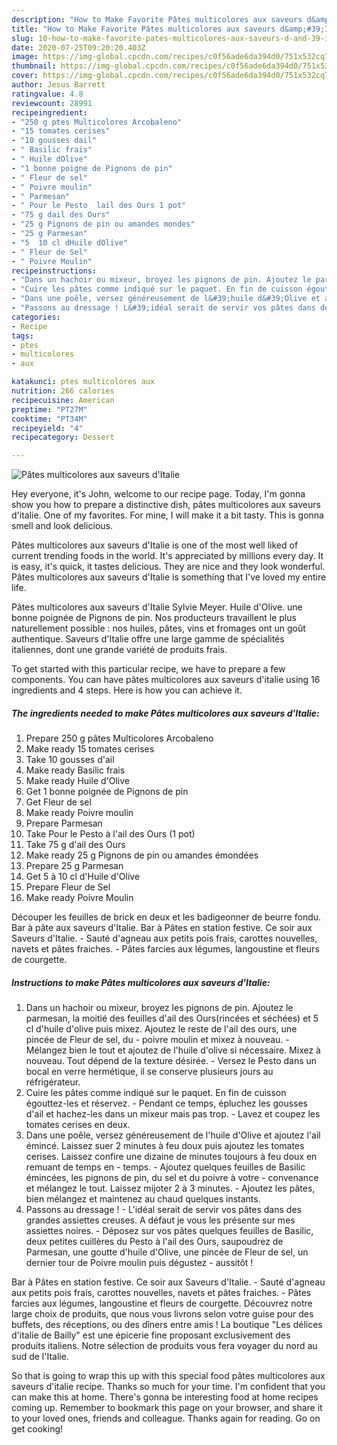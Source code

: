 ```yaml
---
description: "How to Make Favorite Pâtes multicolores aux saveurs d&amp;#39;Italie"
title: "How to Make Favorite Pâtes multicolores aux saveurs d&amp;#39;Italie"
slug: 10-how-to-make-favorite-pates-multicolores-aux-saveurs-d-and-39-italie
date: 2020-07-25T09:20:20.403Z
image: https://img-global.cpcdn.com/recipes/c0f56ade6da394d0/751x532cq70/pates-multicolores-aux-saveurs-ditalie-photo-principale-de-la-recette.jpg
thumbnail: https://img-global.cpcdn.com/recipes/c0f56ade6da394d0/751x532cq70/pates-multicolores-aux-saveurs-ditalie-photo-principale-de-la-recette.jpg
cover: https://img-global.cpcdn.com/recipes/c0f56ade6da394d0/751x532cq70/pates-multicolores-aux-saveurs-ditalie-photo-principale-de-la-recette.jpg
author: Jesus Barrett
ratingvalue: 4.8
reviewcount: 28991
recipeingredient:
- "250 g ptes Multicolores Arcobaleno"
- "15 tomates cerises"
- "10 gousses dail"
- " Basilic frais"
- " Huile dOlive"
- "1 bonne poigne de Pignons de pin"
- " Fleur de sel"
- " Poivre moulin"
- " Parmesan"
- " Pour le Pesto  lail des Ours 1 pot"
- "75 g dail des Ours"
- "25 g Pignons de pin ou amandes mondes"
- "25 g Parmesan"
- "5  10 cl dHuile dOlive"
- " Fleur de Sel"
- " Poivre Moulin"
recipeinstructions:
- "Dans un hachoir ou mixeur, broyez les pignons de pin. Ajoutez le parmesan, la moitié des feuilles d&#39;ail des Ours(rincées et séchées) et 5 cl d&#39;huile d&#39;olive puis mixez. Ajoutez le reste de l&#39;ail des ours, une pincée de Fleur de sel, du poivre moulin et mixez à nouveau. Mélangez bien le tout et ajoutez de l&#39;huile d&#39;olive si nécessaire. Mixez à nouveau. Tout dépend de la texture désirée. Versez le Pesto dans un bocal en verre hermétique, il se conserve plusieurs jours au réfrigérateur."
- "Cuire les pâtes comme indiqué sur le paquet. En fin de cuisson égouttez-les et réservez. Pendant ce temps, épluchez les gousses d&#39;ail et hachez-les dans un mixeur mais pas trop. Lavez et coupez les tomates cerises en deux."
- "Dans une poêle, versez généreusement de l&#39;huile d&#39;Olive et ajoutez l&#39;ail émincé. Laissez suer 2 minutes à feu doux puis ajoutez les tomates cerises. Laissez confire une dizaine de minutes toujours à feu doux en remuant de temps en temps. Ajoutez quelques feuilles de Basilic émincées, les pignons de pin, du sel et du poivre à votre convenance et mélangez le tout. Laissez mijoter 2 à 3 minutes. Ajoutez les pâtes, bien mélangez et maintenez au chaud quelques instants."
- "Passons au dressage ! L&#39;idéal serait de servir vos pâtes dans des grandes assiettes creuses. A défaut je vous les présente sur mes assiettes noires. Déposez sur vos pâtes quelques feuilles de Basilic, deux petites cuillères du Pesto à l&#39;ail des Ours, saupoudrez de Parmesan, une goutte d&#39;huile d&#39;Olive, une pincée de Fleur de sel, un dernier tour de Poivre moulin puis dégustez aussitôt !"
categories:
- Recipe
tags:
- ptes
- multicolores
- aux

katakunci: ptes multicolores aux 
nutrition: 266 calories
recipecuisine: American
preptime: "PT27M"
cooktime: "PT34M"
recipeyield: "4"
recipecategory: Dessert

---
```



![Pâtes multicolores aux saveurs d&#39;Italie](https://img-global.cpcdn.com/recipes/c0f56ade6da394d0/751x532cq70/pates-multicolores-aux-saveurs-ditalie-photo-principale-de-la-recette.jpg)

Hey everyone, it's John, welcome to our recipe page. Today, I'm gonna show you how to prepare a distinctive dish, pâtes multicolores aux saveurs d&#39;italie. One of my favorites. For mine, I will make it a bit tasty. This is gonna smell and look delicious.

Pâtes multicolores aux saveurs d&#39;Italie is one of the most well liked of current trending foods in the world. It's appreciated by millions every day. It is easy, it's quick, it tastes delicious. They are nice and they look wonderful. Pâtes multicolores aux saveurs d&#39;Italie is something that I've loved my entire life.

Pâtes multicolores aux saveurs d&#39;Italie Sylvie Meyer. Huile d&#39;Olive. une bonne poignée de Pignons de pin. Nos producteurs travaillent le plus naturellement possible : nos huiles, pâtes, vins et fromages ont un goût authentique. Saveurs d&#39;Italie offre une large gamme de spécialités italiennes, dont une grande variété de produits frais.


To get started with this particular recipe, we have to prepare a few components. You can have pâtes multicolores aux saveurs d&#39;italie using 16 ingredients and 4 steps. Here is how you can achieve it.

<!--inarticleads1-->

##### The ingredients needed to make Pâtes multicolores aux saveurs d&#39;Italie:

1. Prepare 250 g pâtes Multicolores Arcobaleno
1. Make ready 15 tomates cerises
1. Take 10 gousses d&#39;ail
1. Make ready  Basilic frais
1. Make ready  Huile d&#39;Olive
1. Get 1 bonne poignée de Pignons de pin
1. Get  Fleur de sel
1. Make ready  Poivre moulin
1. Prepare  Parmesan
1. Take  Pour le Pesto à l&#39;ail des Ours (1 pot)
1. Take 75 g d&#39;ail des Ours
1. Make ready 25 g Pignons de pin ou amandes émondées
1. Prepare 25 g Parmesan
1. Get 5 à 10 cl d&#39;Huile d&#39;Olive
1. Prepare  Fleur de Sel
1. Make ready  Poivre Moulin


Découper les feuilles de brick en deux et les badigeonner de beurre fondu. Bar à pâte aux saveurs d&#39;Italie. Bar à Pâtes en station festive. Ce soir aux Saveurs d&#39;Italie. - Sauté d&#39;agneau aux petits pois frais, carottes nouvelles, navets et pâtes fraiches. - Pâtes farcies aux légumes, langoustine et fleurs de courgette. 

<!--inarticleads2-->

##### Instructions to make Pâtes multicolores aux saveurs d&#39;Italie:

1. Dans un hachoir ou mixeur, broyez les pignons de pin. Ajoutez le parmesan, la moitié des feuilles d&#39;ail des Ours(rincées et séchées) et 5 cl d&#39;huile d&#39;olive puis mixez. Ajoutez le reste de l&#39;ail des ours, une pincée de Fleur de sel, du - poivre moulin et mixez à nouveau. - Mélangez bien le tout et ajoutez de l&#39;huile d&#39;olive si nécessaire. Mixez à nouveau. Tout dépend de la texture désirée. - Versez le Pesto dans un bocal en verre hermétique, il se conserve plusieurs jours au réfrigérateur.
1. Cuire les pâtes comme indiqué sur le paquet. En fin de cuisson égouttez-les et réservez. - Pendant ce temps, épluchez les gousses d&#39;ail et hachez-les dans un mixeur mais pas trop. - Lavez et coupez les tomates cerises en deux.
1. Dans une poêle, versez généreusement de l&#39;huile d&#39;Olive et ajoutez l&#39;ail émincé. Laissez suer 2 minutes à feu doux puis ajoutez les tomates cerises. Laissez confire une dizaine de minutes toujours à feu doux en remuant de temps en - temps. - Ajoutez quelques feuilles de Basilic émincées, les pignons de pin, du sel et du poivre à votre - convenance et mélangez le tout. Laissez mijoter 2 à 3 minutes. - Ajoutez les pâtes, bien mélangez et maintenez au chaud quelques instants.
1. Passons au dressage ! - L&#39;idéal serait de servir vos pâtes dans des grandes assiettes creuses. A défaut je vous les présente sur mes assiettes noires. - Déposez sur vos pâtes quelques feuilles de Basilic, deux petites cuillères du Pesto à l&#39;ail des Ours, saupoudrez de Parmesan, une goutte d&#39;huile d&#39;Olive, une pincée de Fleur de sel, un dernier tour de Poivre moulin puis dégustez - aussitôt !


Bar à Pâtes en station festive. Ce soir aux Saveurs d&#39;Italie. - Sauté d&#39;agneau aux petits pois frais, carottes nouvelles, navets et pâtes fraiches. - Pâtes farcies aux légumes, langoustine et fleurs de courgette. Découvrez notre large choix de produits, que nous vous livrons selon votre guise pour des buffets, des réceptions, ou des dîners entre amis ! La boutique &#34;Les délices d&#39;italie de Bailly&#34; est une épicerie fine proposant exclusivement des produits italiens. Notre sélection de produits vous fera voyager du nord au sud de l&#39;Italie. 

So that is going to wrap this up with this special food pâtes multicolores aux saveurs d&#39;italie recipe. Thanks so much for your time. I'm confident that you can make this at home. There's gonna be interesting food at home recipes coming up. Remember to bookmark this page on your browser, and share it to your loved ones, friends and colleague. Thanks again for reading. Go on get cooking!
